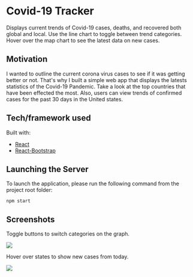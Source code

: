 # Covid-19 Tracker 

Displays current trends of Covid-19 cases, deaths, and recovered both global and local. Use the line chart to toggle between trend categories. Hover over the map chart to see the latest data on new cases. 

## Motivation

I wanted to outline the current corona virus cases to see if it was getting better or not. That's why I built a simple web app that displays the latests statistics of the Covid-19 Pandemic. Take a look at the top countries that have been effected the most. Also, users can view trends of confirmed cases for the past 30 days in the United states. 

## Tech/framework used

Built with:
* [React](https://github.com/facebook/react)
* [React-Bootstrap](https://github.com/react-bootstrap/react-bootstrap)


## Launching the Server
To launch the application, please run the following command from the project root folder:

``
npm start
``

## Screenshots 

Toggle buttons to switch categories on the graph.

![](/public/img/CVD1.JPG)

Hover over states to show new cases from today. 

![](/public/img/CVD2.JPG)
